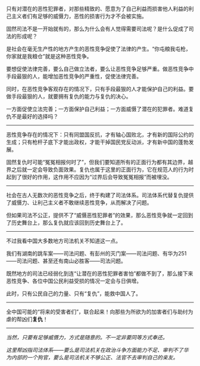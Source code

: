只有对潜在的恶性犯罪者，对那些精致的、愿意为了自己利益而损害他人利益的利己主义者们有足够的威慑力，恶性的损害行为才不会被实施。

固然司法不是一开始就有的，那么为什么会有人觉得需要司法呢？是什么促成了司法的形成呢？

是社会在毫无生产性的地方产生的恶性竞争促使了法律的产生。“你屯粮我屯枪，你家就是我粮仓”就是这种恶性竞争。

要想促使法律完善，要么自己做立法者，要么让恶性竞争足够严重。做恶性竞争中手段最狠的人，能增加恶性竞争的严重性，促使法律完善。

同时，在恶性竞争客观存在的情况下，只有手段最狠的人才能保护自己的利益。要做手段最狠的人，就要拥有复仇的能力与复仇的决心。

一方面促使立法完善；一方面保护自己利益；一方面威慑了潜在的犯罪者。难道复仇不是最好的选择吗？

---

恶性竞争存在的情况下：只有同盟国反抗，才有轴心国败北，才有新的国际公约的生成；只有枪杆子底下才能出政权，才能干掉国民党反动派，才有新中国的蓬勃发展。

固然复仇时可能“冤冤相报何时了”，但我们要知道所有的正面行为都有其边界，越界之后就一定会导致负面效果。复仇也属于这里的正面行为，它在规范人的行为时起到了很好的作用，这作用不应因为“过界后会导致冤冤相报”而被埋没。

---

社会在古人无数次的恶性竞争之后，终于构建了司法体系。司法体系代替复仇提供了威慑力、让利己主义者不敢继续恶性竞争，从而解决了问题。

但如果司法不公正，提供不了“威慑恶性犯罪者”的效果，那么恶性竞争就一定回到了历史舞台上，那么复仇就应该回到历史舞台上了。

---

不过我看中国大多数地方司法机关不知道这一点。

我们有湖南的跳车案——司法问题、有彭州的灭门案——司法问题、有华为251——司法问题、甚至还有南山必胜客——司法问题。

既然地方的司法已经弱化到连“让潜在的恶性犯罪者害怕”都做不到了，那么接下来恶性竞争、各位中国公民利益受损的情况一定会与日俱增。

此时，只有公民自己的力量、只有“复仇”，能救中国人了。

---

全中国可能的“将来的受害者们”，联合起来！向那些为所欲为的加害者们与助纣为虐的帮凶们**复仇**！

---

*当然，只要有足够威慑力，方式是随意的。不一定非要同等方式奉还。*

*这里帮凶指司法体系——要么是司法机关在政治斗争方面能力不足、审判不了华为内部的一个狗官，要么是司法机关不够公正、法官不去审判自己的亲友。*
